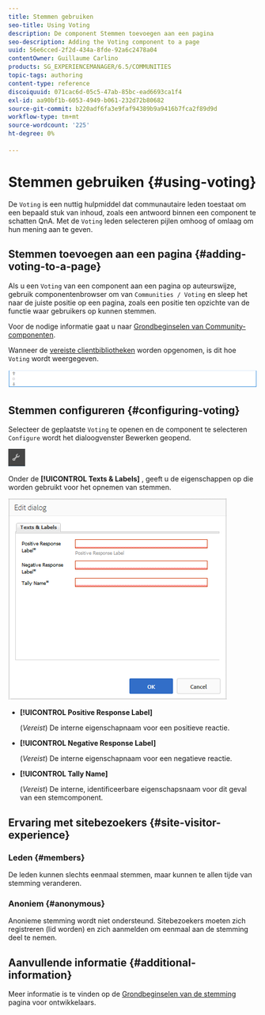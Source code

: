 ```yaml
---
title: Stemmen gebruiken
seo-title: Using Voting
description: De component Stemmen toevoegen aan een pagina
seo-description: Adding the Voting component to a page
uuid: 56e6cced-2f2d-434a-8fde-92a6c2478a04
contentOwner: Guillaume Carlino
products: SG_EXPERIENCEMANAGER/6.5/COMMUNITIES
topic-tags: authoring
content-type: reference
discoiquuid: 071cac6d-05c5-47ab-85bc-ead6693ca1f4
exl-id: aa90bf1b-6053-4949-b061-232d72b80682
source-git-commit: b220adf6fa3e9faf94389b9a9416b7fca2f89d9d
workflow-type: tm+mt
source-wordcount: '225'
ht-degree: 0%

---
```


# Stemmen gebruiken {#using-voting}

De `Voting` is een nuttig hulpmiddel dat communautaire leden toestaat om een bepaald stuk van inhoud, zoals een antwoord binnen een component te schatten QnA. Met de `Voting` leden selecteren pijlen omhoog of omlaag om hun mening aan te geven.

## Stemmen toevoegen aan een pagina {#adding-voting-to-a-page}

Als u een `Voting` van een component aan een pagina op auteurswijze, gebruik componentenbrowser om van `Communities / Voting` en sleep het naar de juiste positie op een pagina, zoals een positie ten opzichte van de functie waar gebruikers op kunnen stemmen.

Voor de nodige informatie gaat u naar [Grondbeginselen van Community-componenten](basics.md).

Wanneer de [vereiste clientbibliotheken](essentials-voting.md#essentials-for-client-side) worden opgenomen, is dit hoe `Voting` wordt weergegeven.

![stemcomponent](assets/voting-component.png)

## Stemmen configureren {#configuring-voting}

Selecteer de geplaatste `Voting` te openen en de component te selecteren `Configure` wordt het dialoogvenster Bewerken geopend.

![vormen](assets/configure-new.png)

Onder de **[!UICONTROL Texts & Labels]** , geeft u de eigenschappen op die worden gebruikt voor het opnemen van stemmen.

![stemlabel](assets/voting-label.png)

* **[!UICONTROL Positive Response Label]**

   (*Vereist*) De interne eigenschapnaam voor een positieve reactie.

* **[!UICONTROL Negative Response Label]**

   (*Vereist*) De interne eigenschapnaam voor een negatieve reactie.

* **[!UICONTROL Tally Name]**

   (*Vereist*) De interne, identificeerbare eigenschapsnaam voor dit geval van een stemcomponent.

## Ervaring met sitebezoekers {#site-visitor-experience}

### Leden {#members}

De leden kunnen slechts eenmaal stemmen, maar kunnen te allen tijde van stemming veranderen.

### Anoniem {#anonymous}

Anonieme stemming wordt niet ondersteund. Sitebezoekers moeten zich registreren (lid worden) en zich aanmelden om eenmaal aan de stemming deel te nemen.

## Aanvullende informatie {#additional-information}

Meer informatie is te vinden op de [Grondbeginselen van de stemming](essentials-voting.md) pagina voor ontwikkelaars.
